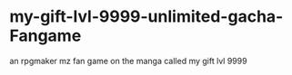 # my-gift-lvl-9999-unlimited-gacha-Fangame
an rpgmaker mz fan game on the manga called my gift lvl 9999 
